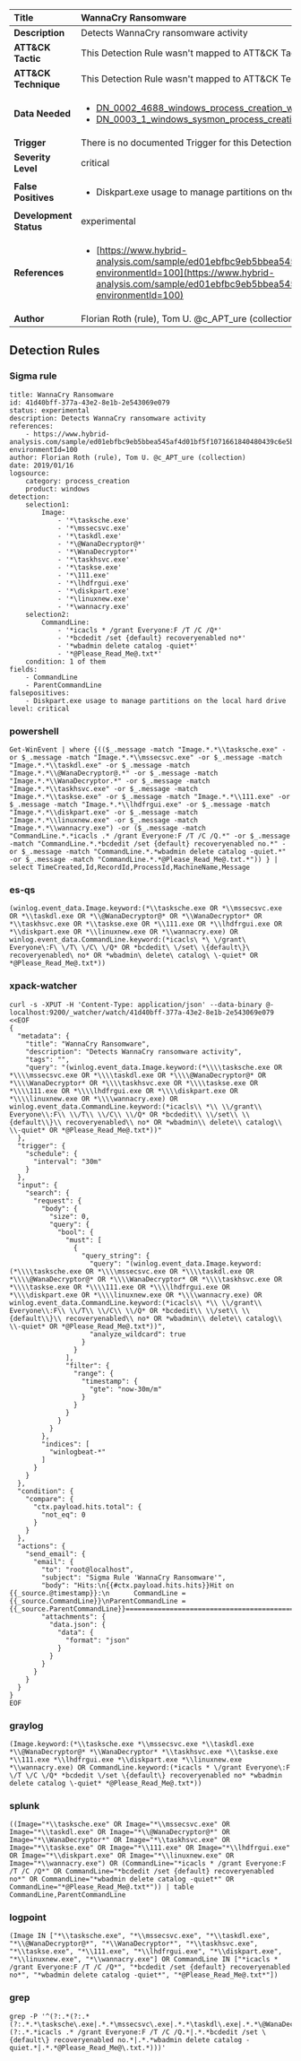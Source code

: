 | Title                    | WannaCry Ransomware       |
|:-------------------------|:------------------|
| **Description**          | Detects WannaCry ransomware activity |
| **ATT&amp;CK Tactic**    |   This Detection Rule wasn't mapped to ATT&amp;CK Tactic yet  |
| **ATT&amp;CK Technique** |  This Detection Rule wasn't mapped to ATT&amp;CK Technique yet  |
| **Data Needed**          | <ul><li>[DN_0002_4688_windows_process_creation_with_commandline](../Data_Needed/DN_0002_4688_windows_process_creation_with_commandline.md)</li><li>[DN_0003_1_windows_sysmon_process_creation](../Data_Needed/DN_0003_1_windows_sysmon_process_creation.md)</li></ul>  |
| **Trigger**              |  There is no documented Trigger for this Detection Rule yet  |
| **Severity Level**       | critical |
| **False Positives**      | <ul><li>Diskpart.exe usage to manage partitions on the local hard drive</li></ul>  |
| **Development Status**   | experimental |
| **References**           | <ul><li>[https://www.hybrid-analysis.com/sample/ed01ebfbc9eb5bbea545af4d01bf5f1071661840480439c6e5babe8e080e41aa?environmentId=100](https://www.hybrid-analysis.com/sample/ed01ebfbc9eb5bbea545af4d01bf5f1071661840480439c6e5babe8e080e41aa?environmentId=100)</li></ul>  |
| **Author**               | Florian Roth (rule), Tom U. @c_APT_ure (collection) |


## Detection Rules

### Sigma rule

```
title: WannaCry Ransomware
id: 41d40bff-377a-43e2-8e1b-2e543069e079
status: experimental
description: Detects WannaCry ransomware activity
references:
    - https://www.hybrid-analysis.com/sample/ed01ebfbc9eb5bbea545af4d01bf5f1071661840480439c6e5babe8e080e41aa?environmentId=100
author: Florian Roth (rule), Tom U. @c_APT_ure (collection)
date: 2019/01/16
logsource:
    category: process_creation
    product: windows
detection:
    selection1:
        Image:
            - '*\tasksche.exe'
            - '*\mssecsvc.exe'
            - '*\taskdl.exe'
            - '*\@WanaDecryptor@*'
            - '*\WanaDecryptor*'
            - '*\taskhsvc.exe'
            - '*\taskse.exe'
            - '*\111.exe'
            - '*\lhdfrgui.exe'
            - '*\diskpart.exe'
            - '*\linuxnew.exe'
            - '*\wannacry.exe'
    selection2:
        CommandLine:
            - '*icacls * /grant Everyone:F /T /C /Q*'
            - '*bcdedit /set {default} recoveryenabled no*'
            - '*wbadmin delete catalog -quiet*'
            - '*@Please_Read_Me@.txt*'
    condition: 1 of them
fields:
    - CommandLine
    - ParentCommandLine
falsepositives:
    - Diskpart.exe usage to manage partitions on the local hard drive
level: critical

```





### powershell
    
```
Get-WinEvent | where {(($_.message -match "Image.*.*\\tasksche.exe" -or $_.message -match "Image.*.*\\mssecsvc.exe" -or $_.message -match "Image.*.*\\taskdl.exe" -or $_.message -match "Image.*.*\\@WanaDecryptor@.*" -or $_.message -match "Image.*.*\\WanaDecryptor.*" -or $_.message -match "Image.*.*\\taskhsvc.exe" -or $_.message -match "Image.*.*\\taskse.exe" -or $_.message -match "Image.*.*\\111.exe" -or $_.message -match "Image.*.*\\lhdfrgui.exe" -or $_.message -match "Image.*.*\\diskpart.exe" -or $_.message -match "Image.*.*\\linuxnew.exe" -or $_.message -match "Image.*.*\\wannacry.exe") -or ($_.message -match "CommandLine.*.*icacls .* /grant Everyone:F /T /C /Q.*" -or $_.message -match "CommandLine.*.*bcdedit /set {default} recoveryenabled no.*" -or $_.message -match "CommandLine.*.*wbadmin delete catalog -quiet.*" -or $_.message -match "CommandLine.*.*@Please_Read_Me@.txt.*")) } | select TimeCreated,Id,RecordId,ProcessId,MachineName,Message
```


### es-qs
    
```
(winlog.event_data.Image.keyword:(*\\tasksche.exe OR *\\mssecsvc.exe OR *\\taskdl.exe OR *\\@WanaDecryptor@* OR *\\WanaDecryptor* OR *\\taskhsvc.exe OR *\\taskse.exe OR *\\111.exe OR *\\lhdfrgui.exe OR *\\diskpart.exe OR *\\linuxnew.exe OR *\\wannacry.exe) OR winlog.event_data.CommandLine.keyword:(*icacls\ *\ \/grant\ Everyone\:F\ \/T\ \/C\ \/Q* OR *bcdedit\ \/set\ \{default\}\ recoveryenabled\ no* OR *wbadmin\ delete\ catalog\ \-quiet* OR *@Please_Read_Me@.txt*))
```


### xpack-watcher
    
```
curl -s -XPUT -H 'Content-Type: application/json' --data-binary @- localhost:9200/_watcher/watch/41d40bff-377a-43e2-8e1b-2e543069e079 <<EOF
{
  "metadata": {
    "title": "WannaCry Ransomware",
    "description": "Detects WannaCry ransomware activity",
    "tags": "",
    "query": "(winlog.event_data.Image.keyword:(*\\\\tasksche.exe OR *\\\\mssecsvc.exe OR *\\\\taskdl.exe OR *\\\\@WanaDecryptor@* OR *\\\\WanaDecryptor* OR *\\\\taskhsvc.exe OR *\\\\taskse.exe OR *\\\\111.exe OR *\\\\lhdfrgui.exe OR *\\\\diskpart.exe OR *\\\\linuxnew.exe OR *\\\\wannacry.exe) OR winlog.event_data.CommandLine.keyword:(*icacls\\ *\\ \\/grant\\ Everyone\\:F\\ \\/T\\ \\/C\\ \\/Q* OR *bcdedit\\ \\/set\\ \\{default\\}\\ recoveryenabled\\ no* OR *wbadmin\\ delete\\ catalog\\ \\-quiet* OR *@Please_Read_Me@.txt*))"
  },
  "trigger": {
    "schedule": {
      "interval": "30m"
    }
  },
  "input": {
    "search": {
      "request": {
        "body": {
          "size": 0,
          "query": {
            "bool": {
              "must": [
                {
                  "query_string": {
                    "query": "(winlog.event_data.Image.keyword:(*\\\\tasksche.exe OR *\\\\mssecsvc.exe OR *\\\\taskdl.exe OR *\\\\@WanaDecryptor@* OR *\\\\WanaDecryptor* OR *\\\\taskhsvc.exe OR *\\\\taskse.exe OR *\\\\111.exe OR *\\\\lhdfrgui.exe OR *\\\\diskpart.exe OR *\\\\linuxnew.exe OR *\\\\wannacry.exe) OR winlog.event_data.CommandLine.keyword:(*icacls\\ *\\ \\/grant\\ Everyone\\:F\\ \\/T\\ \\/C\\ \\/Q* OR *bcdedit\\ \\/set\\ \\{default\\}\\ recoveryenabled\\ no* OR *wbadmin\\ delete\\ catalog\\ \\-quiet* OR *@Please_Read_Me@.txt*))",
                    "analyze_wildcard": true
                  }
                }
              ],
              "filter": {
                "range": {
                  "timestamp": {
                    "gte": "now-30m/m"
                  }
                }
              }
            }
          }
        },
        "indices": [
          "winlogbeat-*"
        ]
      }
    }
  },
  "condition": {
    "compare": {
      "ctx.payload.hits.total": {
        "not_eq": 0
      }
    }
  },
  "actions": {
    "send_email": {
      "email": {
        "to": "root@localhost",
        "subject": "Sigma Rule 'WannaCry Ransomware'",
        "body": "Hits:\n{{#ctx.payload.hits.hits}}Hit on {{_source.@timestamp}}:\n      CommandLine = {{_source.CommandLine}}\nParentCommandLine = {{_source.ParentCommandLine}}================================================================================\n{{/ctx.payload.hits.hits}}",
        "attachments": {
          "data.json": {
            "data": {
              "format": "json"
            }
          }
        }
      }
    }
  }
}
EOF

```


### graylog
    
```
(Image.keyword:(*\\tasksche.exe *\\mssecsvc.exe *\\taskdl.exe *\\@WanaDecryptor@* *\\WanaDecryptor* *\\taskhsvc.exe *\\taskse.exe *\\111.exe *\\lhdfrgui.exe *\\diskpart.exe *\\linuxnew.exe *\\wannacry.exe) OR CommandLine.keyword:(*icacls * \/grant Everyone\:F \/T \/C \/Q* *bcdedit \/set \{default\} recoveryenabled no* *wbadmin delete catalog \-quiet* *@Please_Read_Me@.txt*))
```


### splunk
    
```
((Image="*\\tasksche.exe" OR Image="*\\mssecsvc.exe" OR Image="*\\taskdl.exe" OR Image="*\\@WanaDecryptor@*" OR Image="*\\WanaDecryptor*" OR Image="*\\taskhsvc.exe" OR Image="*\\taskse.exe" OR Image="*\\111.exe" OR Image="*\\lhdfrgui.exe" OR Image="*\\diskpart.exe" OR Image="*\\linuxnew.exe" OR Image="*\\wannacry.exe") OR (CommandLine="*icacls * /grant Everyone:F /T /C /Q*" OR CommandLine="*bcdedit /set {default} recoveryenabled no*" OR CommandLine="*wbadmin delete catalog -quiet*" OR CommandLine="*@Please_Read_Me@.txt*")) | table CommandLine,ParentCommandLine
```


### logpoint
    
```
(Image IN ["*\\tasksche.exe", "*\\mssecsvc.exe", "*\\taskdl.exe", "*\\@WanaDecryptor@*", "*\\WanaDecryptor*", "*\\taskhsvc.exe", "*\\taskse.exe", "*\\111.exe", "*\\lhdfrgui.exe", "*\\diskpart.exe", "*\\linuxnew.exe", "*\\wannacry.exe"] OR CommandLine IN ["*icacls * /grant Everyone:F /T /C /Q*", "*bcdedit /set {default} recoveryenabled no*", "*wbadmin delete catalog -quiet*", "*@Please_Read_Me@.txt*"])
```


### grep
    
```
grep -P '^(?:.*(?:.*(?:.*.*\tasksche\.exe|.*.*\mssecsvc\.exe|.*.*\taskdl\.exe|.*.*\@WanaDecryptor@.*|.*.*\WanaDecryptor.*|.*.*\taskhsvc\.exe|.*.*\taskse\.exe|.*.*\111\.exe|.*.*\lhdfrgui\.exe|.*.*\diskpart\.exe|.*.*\linuxnew\.exe|.*.*\wannacry\.exe)|.*(?:.*.*icacls .* /grant Everyone:F /T /C /Q.*|.*.*bcdedit /set \{default\} recoveryenabled no.*|.*.*wbadmin delete catalog -quiet.*|.*.*@Please_Read_Me@\.txt.*)))'
```



